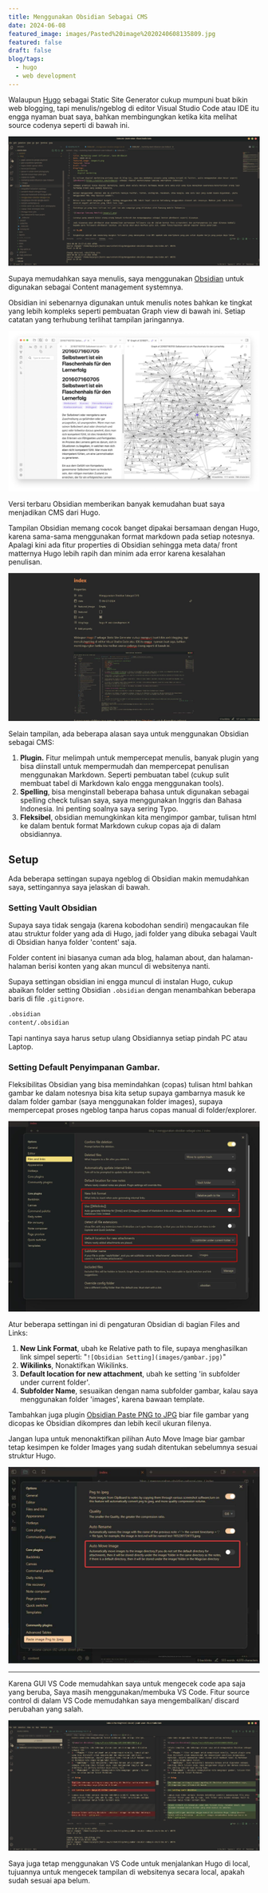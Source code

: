 ```yaml
---
title: Menggunakan Obsidian Sebagai CMS
date: 2024-06-08
featured_image: images/Pasted%20image%2020240608135809.jpg
featured: false
draft: false
blog/tags:
  - hugo
  - web development
---
```

Walaupun [Hugo](https://gohugo.io/) sebagai Static Site Generator cukup mumpuni buat bikin web blogging, tapi menulis/ngeblog di editor Visual Studio Code atau IDE itu engga  nyaman buat saya, bahkan membingungkan ketika kita melihat source codenya seperti di bawah ini.

![Tampilan source code Blog Jksntn](images/Pasted%20image%2020240608132324.jpg)

Supaya memudahkan saya menulis, saya menggunakan [Obsidian](https://obsidian.md/) untuk digunakan sebagai Content management systemnya. 

Obsidian ini sebenarnya digunakan untuk menulis notes bahkan ke tingkat yang lebih kompleks seperti pembuatan Graph view di bawah ini. Setiap catatan yang terhubung terlihat tampilan jaringannya. 

![Graph view with older Zettelkastens](images/1.jpg)

Versi terbaru Obsidian memberikan banyak kemudahan buat saya menjadikan CMS dari Hugo. 

Tampilan Obsidian memang cocok banget dipakai bersamaan dengan Hugo, karena sama-sama menggunakan format markdown pada setiap notesnya. Apalagi kini ada fitur properties di Obsidian sehingga meta data/ front matternya Hugo lebih rapih dan minim ada error karena kesalahan penulisan.

![tampilan Obsidian](images/Pasted%20image%2020240608135809.jpg)

Selain tampilan, ada beberapa alasan saya untuk menggunakan Obsidian sebagai CMS:
1. **Plugin.** Fitur melimpah untuk mempercepat menulis, banyak plugin yang bisa diinstall untuk mempermudah dan mempercepat penulisan menggunakan Markdown. Seperti pembuatan tabel (cukup sulit membuat tabel di Markdown kalo engga menggunakan tools).
2. **Spelling**, bisa menginstall beberapa bahasa untuk digunakan sebagai spelling check tulisan saya, saya menggunakan Inggris dan Bahasa Indonesia. Ini penting soalnya saya sering Typo.
3. **Fleksibel**, obsidian memungkinkan kita mengimpor gambar, tulisan html ke dalam bentuk format Markdown cukup copas aja di dalam obsidiannya.

## Setup

Ada beberapa settingan supaya ngeblog di Obsidian makin memudahkan saya, settingannya saya jelaskan di bawah.

### Setting Vault Obsidian

Supaya saya tidak sengaja (karena kobodohan sendiri) mengacaukan file atau struktur folder yang ada di Hugo, jadi folder yang dibuka sebagai Vault di Obsidian hanya folder 'content' saja. 

Folder content ini biasanya cuman ada  blog, halaman about, dan halaman-halaman berisi konten yang akan muncul di websitenya nanti.

Supaya settingan obsidian ini engga muncul di instalan Hugo, cukup abaikan folder setting Obsidian `.obsidian` dengan menambahkan beberapa baris di file `.gitignore`.

```html
.obsidian
content/.obsidian
```

Tapi nantinya saya harus setup ulang Obsidiannya setiap pindah PC atau Laptop. 
### Setting Default Penyimpanan Gambar.

Fleksibilitas Obsidian yang bisa memindahkan (copas) tulisan html bahkan gambar ke dalam notesnya bisa kita setup supaya gambarnya masuk ke dalam folder gambar (saya menggunakan folder images), supaya mempercepat proses ngeblog tanpa harus copas manual di folder/explorer. 

![Obsidian Setting](images/Pasted%20image%2020240608134936.jpg)

Atur beberapa settingan ini di pengaturan Obsidian di bagian Files and Links:

1. **New Link Format**, ubah ke Relative path to file, supaya menghasilkan link simpel seperti: "`![Obsidian Setting](images/gambar.jpg)`"
3. **Wikilinks**, Nonaktifkan Wikilinks.
4. **Default location for new attachment**, ubah ke setting 'in subfolder under current folder'. 
5. **Subfolder Name**, sesuaikan dengan nama subfolder gambar, kalau saya menggunakan folder 'images', karena bawaan template. 

Tambahkan juga plugin [Obsidian Paste PNG to JPG](https://github.com/musug/obsidian-paste-png-to-jpeg) biar file gambar yang dicopas ke Obsidian dikompres dan lebih kecil ukuran filenya.

Jangan lupa untuk menonaktifkan pilihan Auto Move Image biar gambar tetap kesimpen ke folder Images yang sudah ditentukan sebelumnya sesuai struktur Hugo.

![Plugin biar gambar kekompress](images/Pasted%20image%2020240610113931.png)

---

Karena GUI VS Code memudahkan saya untuk mengecek code apa saja yang beruba, Saya masih menggunakan/membuka VS Code. Fitur source control di dalam VS Code memudahkan saya mengembalikan/ discard perubahan yang salah. 

![Fitur Source Control VS Code](images/Pasted%20image%2020240608170430.jpg)

Saya juga tetap menggunakan VS Code untuk menjalankan Hugo di local, tujuannya untuk mengecek tampilan di websitenya secara local, apakah sudah sesuai apa belum.
